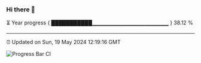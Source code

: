 ### Hi there 👋

⏳ Year progress { ███████████▁▁▁▁▁▁▁▁▁▁▁▁▁▁▁▁▁▁▁ } 38.12 %

---

⏰ Updated on Sun, 19 May 2024 12:19:16 GMT

![Progress Bar CI](https://github.com/liununu/liununu/workflows/Progress%20Bar%20CI/badge.svg)
